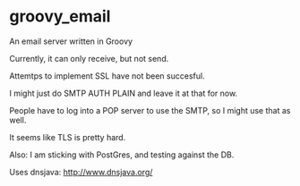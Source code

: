 groovy_email
============

An email server written in Groovy   

Currently, it can only receive, but not send.  

Attemtps to implement SSL have not been succesful.   

I might just do SMTP AUTH PLAIN and leave it at that for now.    

People have to log into a POP server to use the SMTP, so I might use that as well.   

It seems like TLS is pretty hard.   

Also: I am sticking with PostGres, and testing against the DB.   

Uses dnsjava: http://www.dnsjava.org/  

